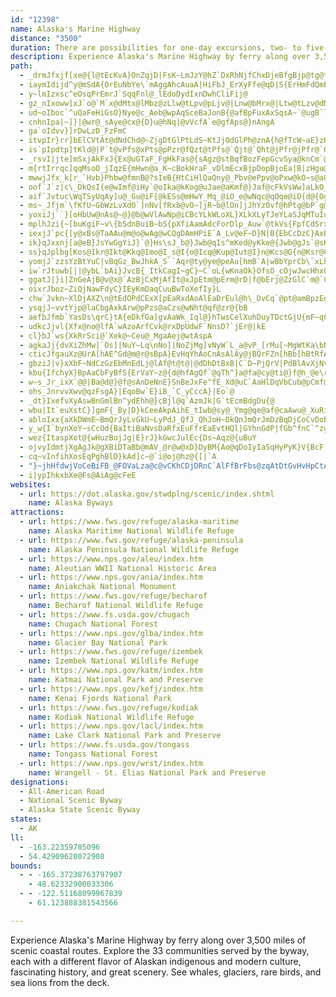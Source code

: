```yaml
---
id: "12398"
name: Alaska's Marine Highway
distance: "3500"
duration: There are possibilities for one-day excursions, two- to five-day itineraries, or see the entire byway over the course of several weeks.
description: Experience Alaska's Marine Highway by ferry along over 3,500 miles of scenic coastal routes. Explore the 33 communities served by the byway, each with a different flavor of Alaskan indigenous and modern culture, fascinating history, and great scenery. See whales, glaciers, rare birds, and sea lions from the deck.
path:
  - _drmJfxjf[xe@{l@tEcKvA}OnZqjD|FsK~LmJzY@hZ`DxRhNjfChxDjeBfgBjp@tg@tXt`@h_B~_DdwA`xBvmAllBxWzk@njAr{Cn{~@d|}Bzjv@ntfDdmWbajBv|ThrlCjpGnv}A|\lrg@er@jjc@{l@vvGqmBrsGwcC||Eq}Dt|EqcHrsGsgIvrF_eElqB}qDd_AtRjBlVbCdV~B|VbCrVdClXlCtYrCnXlCdYpCrXlCpXnCpXlCfYnCtYtC`YpCfWdCbXjCbXhCnXlChXnClXjC|WhC`YpCtYtCpYrCnXjCnXlCxYtCtXlCfXlCdYpChYpC|XnC|XpCzXnCdZtCdYpCdWdCdZvCnYrCjMlAp[`Dl\bDv\dDjYpC|ZzCrYpCh[~Cz[~Ch[|Cr\bDnZvCdZxCt[|Cz\dDl[`Dn\~Cp[`DpZvCx\dDx[`DjZvCjYrC|[~CbZvCf[zCtYrCjZxC`[xClZxC|ZzCzZxCd\bDzXlCvVdCvVbC~U|BzU`CnUzBxU~BdV~BtVdC|TvBdWfCtWfCxWhCvVbCtVdC|VbCfV`CzU|BdV`ChV`CvVbChWfCrVbCpV`CfVbClUxB|VdCnWfCbV~BjWhCrV`C`WfC~NvA`@@rXj@lK{@|Iq@bFuA~W{HbXoIvX{IdWcIpWiIxXyIlVyHfWeIlWgIhY_JjXqIfWeIxX{ItYeJhXsIxWkItXwIlYcJzYgJpXwIjY_JvV}HrV}HnXuIpXuI`XoIrXwIpYcJ~YiJbZkJzWmItZsJ`Y{I|WoIdY}IpXuIjYaJnZsJrXuIfXqIhYaJlYaJ`Y{IjZoJjZoJjZoJtXwIzX{ItXuI`Y}I~X}IfY_J~WmIdXqIzYgJ|X}IlYaJhXqIpYeJrXwIxXyIlXsIzXyIjXuIbZiJb[yJvYgJj\iKt\mKt\oKz[aKz\qKz\mKh\kKv[}Jz]}Kv\oKpZsJn\gKz\qKx[cKx\mKb\gKz\qK|\oKh\iKp\kKp[}Jt[_Kn[_Kr[_Kv\mK`]sKb]sKn[_KhVuHf\iKt[}Jl[_Kn[}JnY_K|Dw@zUoEtZsDdIg@t\wB`^_Cn\uBl\wBf\wBp\wBv\wB|[sBt\yBv\yBt\yBd]wBl]{Bj]yB|]}Bf^_Cv]{Bn\yBt]{Bd]yBp\yB`^}BzDDb_@^d_@^v]\v]Zt]Zh^^`^\v]Z|]Z~\^b]Zv^\j_@\pMLlMhCtKtGrKjN~GtNbUte@pTpd@xT~d@bUre@pStb@bUle@tTzd@dTzc@|The@~Spc@vTxd@nUff@jTdd@tUlf@hU|e@|The@`Tnc@hTdd@bTvc@nRha@dO|[hBfIvKrf@`FfWnKfj@dK~h@hKvi@bKzh@nJtf@|Jhh@bKzh@vJtg@rKpj@xJzg@|Itd@nKhj@jKti@jKvi@dKdi@pKlj@fKdi@|Jjh@bK~h@bK|h@dJle@hKpi@pKjj@vJxg@nKhj@jKri@zJ|g@lK`j@fKhi@|Jjh@pJxf@nKfj@lJrf@bK|h@vJlg@~Jnh@jK~i@~Jlh@|Jjh@xJ~c@~Ktg@|Kpg@fLrh@tLzi@|Kpg@~Kxg@rLvi@|Kng@dLhh@pKlf@xKfg@bL`h@fLnh@lLfi@`Lzg@xKfg@vK|f@lLbi@lLhi@pLfi@|Kvg@jLzh@dLph@zCxIzKf[xCbJjMn`@fNlb@nOle@rP`h@bPrf@zOlf@xO`f@xO~e@rOre@fPdg@fP`g@xO`f@~Opf@hPjg@xO~e@vPhh@vPdh@`Ptf@dP`g@rP~g@bPvf@rP|g@jPng@~Olf@xOff@~Ojf@fPdg@`Ppf@jFfPbpAhjPR|s@s^``DyGfX{Npl@cEnPiN|j@kPxp@mOdn@mFdTcLzo@_Ldo@qLlq@_Ljo@mLvp@o@vDqH|o@uH`q@}Hvq@sHnp@wH~p@]xCeBpSmFnn@oFbo@uFdp@oFdo@qFpo@aFdl@mFln@uFlp@{Fdq@{Frq@oFfo@{Ffq@mFrn@oF|n@oFho@{Fpq@{Fdq@qFvo@uFdp@{Frq@{Fnq@yF`q@}Ftq@{Fhq@sF|o@uFrp@sFro@wFrp@{Fjq@sF`p@oF|n@sFdp@kFtm@uFpp@wFvp@sFvo@uFbp@sF|o@qFlo@mFrn@kFnn@qFro@mFhn@mFrn@uFlp@gFfm@qFxo@{Ffq@yFdq@wFvp@sF~o@}Frq@}Epk@eAvp@gAvp@gAhq@cA`o@cAro@k@j^p@xn@v@vq@n@zl@x@xs@x@vs@t@br@r@~o@ZlWnDjo@lDjn@lDvn@lDpn@pDjo@nDdo@rD~o@rDhp@vDbq@rD~o@pDpo@nD|n@pDdp@rDzo@rD~o@vDhq@lDxn@rDto@nDho@pDxo@pDjo@xDxq@pDpo@lDxn@vD~p@nD~n@~Bbb@nFxc@vHxn@bIpp@bIvp@xHfo@|Hto@|Hzo@fIdq@fIfq@pH|m@tHrn@tHln@bI|p@`Ijp@hIpq@xHbo@|Hzo@fHdl@rHln@zHno@~Hbp@vHtn@bItp@|H|o@tHln@|Hvo@`Inp@xH~n@xHjo@jH~l@dIzp@zHjo@xHlo@zHpo@pHxm@dFbb@|Mbn@nNzo@fNdo@fM`l@vNpp@lNto@|Mdn@dN~n@pN~o@lNvo@vMpm@~Mhn@|Mbn@`Npn@|M`n@tMjm@nJdc@~Mln@vLjj@|Ldk@rM|l@zM`n@|Mbn@tLbj@pN`p@fN`o@dN`o@vMpm@lNvo@vMpm@jNho@hMhl@jNlo@jEbSrEvQnOjm@fOvl@tO~m@fOvl@xNlk@zNrk@pOvm@|Orn@vOdn@~Mdi@tO`n@rOtm@vOdn@pOtm@tO|m@dOnl@jNhj@hPxo@pPhp@vOdn@vObn@dPno@pPhp@lOhm@bOll@vOdn@jO`m@|Opn@tO~m@bPfo@lPdp@lOdm@xOhn@jPzo@hPxo@`Pbo@~Orn@dPlo@hNbj@xNjk@`Nli@xIl]~Q~d@zVvn@vRlf@hUrk@nS~g@~Pzb@|Sxh@`P`a@hUpk@dUlk@~V~n@nVzm@zSrh@hTti@vPjb@vUnl@rSfh@hSpg@fQlc@pP~a@dSjg@jSxg@lRve@nP~a@vQjd@~U~l@hRre@rQbd@|Rzf@dShg@xWpp@vUnl@bRbe@vVpn@`T`i@|Rxf@jQtc@zTtj@rPfb@bVdm@|Rzf@dPfa@pTdj@|Szh@fRje@|Txj@nR|e@pSbh@hQtc@xRlf@tTjj@dRhe@xRpf@~R`g@rRdf@tSjh@nQ|c@~Qzd@tUjl@lQzc@bR`e@xTrj@dQlc@~Qzd@hTri@rRbf@hRte@zRrf@tRhf@rPdb@pQdd@zQvd@tOj`@|Qzd@xQnd@vOl`@zRvf@hUnk@nU~k@|Svh@nR~e@~R|f@lT|i@`R|d@jQvc@rQdd@xRtf@dSfg@dQjc@`Rde@hRne@~Q~d@xQpd@`R`e@nQ|c@zTvj@dThi@tQfd@bUfk@zRvf@lSxg@vSlh@jSvg@lQxc@bWfo@jTvi@dUhk@vTlj@rTfj@tThj@bTdi@xTnj@zQvd@|Pxb@jRve@nS|g@~Tzj@jSvg@hTpi@lTzi@`U`k@rSfh@jSrg@rUfl@hUrk@jUrk@`Rde@nT~i@jUnk@lT|i@jQrc@lT|i@zRpf@bTji@~Tzj@hTpi@dRje@tQjd@|Sxh@fTni@vSlh@`W~n@pVbn@nV|m@xTpj@|Rzf@rUfl@pW|o@jWto@tVln@lTvi@`U`k@bVdm@rVfn@jUvk@fUlk@bVbm@fVnm@tUhl@fVnm@tTfj@vRpf@vUll@|Qxd@jUtk@vRlf@lTzi@zTtj@lUzk@bUdk@lTvi@`Vbm@fUlk@`U`k@rShh@dVhm@rS`h@zVvn@pT`j@jTvi@dTji@`U`k@jSvg@`T~h@rQdd@bRfe@nP`b@rK`XvOp`@`Sbg@dSdg@lS|g@bPda@pP`b@vNn^xQnd@lN|]xQld@lN`^xQnd@vNl^tMl\`P~`@fPla@bPfa@nR|e@vQld@nQ`d@hRne@lP|a@nO|_@rQbd@|U|l@nUxk@fVnm@nR|e@xJrVtPjb@hSpg@|Mx\rUfl@rWfp@fSjg@jTri@b\fy@tXhr@tYjt@bRfe@hPna@bQfc@lRze@rWfp@jWro@hVnm@rNh^pQ`d@jStg@tRjf@dVhm@zMv\jYvs@|Vvn@~U~l@pU`l@zUpl@tVln@nZzu@zQtd@rRhf@zXrr@~R|f@pV`n@|Y|t@|Vxn@zXtr@zSrh@hVtm@|Wvp@|Txj@lVxm@jTvi@tXhr@tThj@~S|h@lU|k@zQrd@|[zx@p[|w@~W~p@dUhk@zXxr@nT|i@~\zz@dRje@|Uvl@~V~n@dWho@xVrn@zUtl@tXfr@n]|{@pV`n@l[zw@bYfs@zXtr@bSbg@~W~p@nX~q@h[lw@pYbt@vXjr@tTjj@nV~m@jXtq@lZxu@fWlo@bTdi@b[fw@h[nw@lYxs@j[vw@b]b{@zXvr@lZvu@f]n{@t^f~@rWfp@|]x|@t`@fbAfWno@bZfu@x`@nbAf^j}@ra@hdAr\bz@r\bz@x]r|@jXvq@pc@`hA~_@|`Av[jx@he@pkAdYhs@|^x~@zb@rfAb[dw@db@jeAb^`}@l_@z_AdWho@dYjs@bZ`u@x^t~@j^r}@v[nx@fb@jeAfYns@|_@x`Azi@rtAh_@r_A|c@thA|^x~@pg@bpAni@zsA~q@zdBvr@hfBvj@lvAjc@vgAld@viAj^t}@r^b~@~T~j@zEtLrLfZfWno@zVtn@hVnm@jRve@zRxf@nTxi@jVvm@dUlk@bUbk@lS|g@tThj@rS`h@bShg@rMf\nSxg@hSrg@vQpd@xRnf@xQrd@hSpg@zTxj@dSfg@zRrf@nS|g@dLnYtQhd@lRve@vQld@dRje@vTlj@nU|k@vSnh@lQzc@|Rvf@xQtd@rOf`@rQbd@nR~e@rVfn@fTji@lPxa@|Qzd@zQrd@jRve@bRfe@rQdd@nRze@dRle@zQtd@~Rzf@`Rfe@tPhb@jSrg@hSrg@lQzc@`Rbe@`Q`c@dTfi@pTbj@rSdh@fSng@nQ|c@tPhb@lTzi@|JxV`}@~zBnI~SlPva@~Q~d@~S|h@jSxg@~Rzf@zQvd@~Qzd@pQdd@rQ`d@bRhe@jQtc@pQbd@|Ox`@~Qzd@dShg@fRpe@nR|e@pQ`d@`Rbe@rRdf@`Rbe@bPfa@nR|e@`R`e@hSrg@bRde@pRbf@fRje@nPbb@bQbc@~Q|d@xQpd@hSrg@rOd`@nQzc@dRhe@dQnc@nRze@nR~e@`P~`@tQhd@hRte@tRff@|Rzf@lSxg@bVfm@rRbf@dRje@`Rde@fRje@bRfe@`Ob_@|Qvd@bSfg@zSth@dThi@`T`i@rSfh@tSfh@tRlf@jSvg@|Ox`@pS~g@|Szh@jStg@pS`h@rPfb@xQrd@xPpb@xQrd@|Pxb@tPjb@vOn`@hPla@rOf`@lSzg@xPpb@tRhf@`Rbe@pPbb@xPnb@rPhb@vOl`@lPza@jRte@hQpc@`Qbc@jPra@`A`CtQld@pP`b@hPva@hQnc@xQpd@hQpc@vRnf@hQpc@jQtc@nO~_@|Rxf@fQnc@zPrb@`Qbc@jOv_@`Pba@lRve@pP`b@rQfd@jTvi@lTxi@vQld@pS~g@rShh@bSdg@vSnh@`R~d@jRxe@vRjf@zQxd@xSnh@pQbd@xRpf@|Svh@jRve@pR~e@fRpe@vQld@~R~f@fPja@bQhc@nQ|c@bRde@vRnf@|Qxd@rRff@jSvg@|Rvf@~R|f@|Sxh@zRtf@zSvh@jSvg@~Szh@nS`h@lSxg@~S|h@`Tbi@jTri@pS`h@lSzg@fTli@`T`i@nT~i@pSbh@tShh@jStg@rSfh@zSrh@jTxi@nSxg@tSlh@nTxi@bTfi@fTli@|S|h@tShh@fTli@bSdg@`Tdi@`T`i@xSnh@hStg@jTpi@pTdj@vSjh@hTti@rSbh@vUnl@vJjb@zDvPfPds@|O`r@rPdt@lPrs@vPrt@lPts@rPft@pP~s@bPtr@tPpt@bPrr@vPnt@zP`u@rPht@pP|s@lOnp@pPbt@dO|o@fJnf@bNjt@fN~t@bOrw@|Mzs@pNzu@hOlx@hOtx@~Npw@pOdy@bO~w@hOpx@xNvv@zMls@jNhu@dOzw@tNnv@fOhx@`Otw@xNxv@`Orw@lO|x@nOdy@~Npw@jOnx@|Nlw@tOzy@bOvw@hOtx@hOlx@`Oxw@`Opw@lO~x@~Nlw@|Ndw@bO|w@lOby@tNdv@jOtx@vNpv@fOfx@~Nrw@vNrv@nO`y@~Npw@|Ndw@xNzv@xNtv@nOdy@~Nnw@fOhx@nNnu@hOpx@bO`x@xNrv@hOrx@`Orw@|Ndw@zN~v@`Opw@~Npw@|Ndw@nOdy@nOfy@`Otw@bO~w@xNtv@~Njw@vNrv@|N`w@xNvv@`Oxw@dO~w@tNjv@bO|w@lOby@nOby@fOjx@bOzw@lO|x@bOxw@bO`x@`Onw@dObx@jOtx@zN`w@|Nfw@~Njw@fOlx@bOzw@bOzw@|Ndw@fOhx@~Nlw@~Njw@~Nnw@fOjx@nOby@lO|x@hOrx@tOvy@fOnx@jOrx@pOry@fOfx@nOdy@nOby@fOhx@jOzx@fOhx@|Nhw@jOpx@fOjx@nOhy@bOvw@lO|x@zOtz@hOpx@jOvx@fOlx@|Nbw@pOly@vNnv@lOzx@xNzv@fOjx@zNzv@dObx@bO|w@jOxx@fOlx@~Nbw@dObx@~Nrw@dKzi@~Jnb@vPjs@vPls@rP~r@bQpt@dQtt@|P|s@`Qlt@zPts@xPps@jPnr@bQht@`Qjt@|P~s@rP|r@jPnr@nPpr@|Pzs@zPzs@xPrs@~P`t@hQbu@pPxr@lD`OzNpz@nNzbApQflA`X~dCvM~aChHrgCDhaDiPnhD}\`oB}cB~qFdbC}qDbbBoZvaBre@pj@vl@`hAvvAbg@bhAvWxr@t[|~@BLpPzr@rPbs@pPrr@rP`s@pPzr@nPvr@dPvq@tPbs@zP|s@zPvs@~P`t@vOlp@pOxo@pObp@zOrp@rOhp@rO|o@nQvu@fQxt@|P|s@vPrs@jQ~t@fQ~t@dQvt@tQbv@xDbPtJna@|P|s@bPtq@bPjq@jPjr@pPxr@bE`QrC`RbKdp@bKjp@bKlp@`K`p@hKdq@lKpq@lKtq@fL|t@dLvt@hL~t@zKps@tLvv@nL~u@jLhu@jLlu@lLxu@rLrv@nLtu@dLxt@dLnt@dKpp@|Kvs@jLlu@bLpt@bLft@fL`u@zKls@lLru@hLfu@~K`t@dLpt@`L`t@fL~t@bKhp@pKjr@jLfu@|Kts@~K~s@tLtv@tLxv@jLfu@~K|s@~K~s@bLjt@zKls@~K~s@hLhu@jLhu@zKps@hL~t@jLpu@`Lbt@tLxv@|Kts@bLlt@~Kxs@dLpt@|Kvs@`Lbt@nL~u@xKhs@lKnq@bLrt@|Krs@~Kts@vK~r@|Jno@fLbu@~L~w@`Mbx@~L`x@|Ltw@hMjy@hLbu@vL~v@|Ltw@rLrv@`Mdx@fAdHdyAz{Rfa@ngQeWlzHw~Af`R_zJhekAklEpcY{}A|sKgSfaAiR|`@gXnVaoGrnCpo@eO|k@iBxg@hAd`@fZ|a@bh@je@d|@xZvx@tUtcAzIf~@lm@|oFlc@jvCv_@~fBj^t_A`y@jbBrlAz~AhbA|fAprAhyAv}@v{Ajh@xvAfb@`hB`~Fxre@rfFb~a@~V`fAt^haAde@zw@vk@zd@n`A~OpmAlHpi@rDdsIrd@feFlWttHxTfpIteBdxIdqFriE|uFd`Ft|JrzExuMNdAdJnl@|Ink@dJjl@~I~k@`Jdl@jJdm@xMf{@pMjz@|Mr{@|Mx{@zMx{@~Mz{@hNh}@`Np|@zMn{@bNl|@`Mhx@pLhv@tLpv@zLpw@rLfv@xLhw@fL~t@rLlv@pLbv@`Mpx@tLrv@tLtv@nL`v@tLtv@vLzv@lLzu@pL|u@xLhw@hLfu@~L~w@pLfv@dMrx@lLtu@`Mhx@rLnv@tLvv@vL~v@tLxv@tLnv@xLhw@pLdv@xLbw@rLtv@~Lzw@bLlt@pLdv@nL~u@vL`w@vLzv@pLdv@pLdv@`Mdx@xLdw@vLbw@lLzu@zLhw@tLrv@|L|w@rLpv@nLvu@|Lzw@rLnv@`Mbx@jLpu@bLjt@lLpu@pLlv@|Lpw@jLlu@zLtw@lLnu@~K|s@vL~v@|Lvw@tLzv@nLvu@~Lbx@xLdw@jLju@lLtu@zLnw@dLzt@hLbu@tLrv@vL|v@pLhv@|Lrw@vLbw@tLtv@vLzv@|L|w@|Lrw@xLjw@fMxx@vLzv@vLbw@~L`x@xLfw@dMxx@bMjx@~L~w@lLru@tLvv@bMlx@nM`z@jMry@`Mdx@|Ltw@vLdw@hLbu@xK`s@|Kts@pKdr@~K|s@tKrr@zKns@hLfu@|Kps@dLvt@dLtt@bLbt@zKvs@dLtt@fLxt@xKbs@zKps@|Kls@tKxr@bLht@bLnt@dLrt@vK~r@`L`t@bLpt@`Lht@fLvt@`Lht@fLzt@lLru@xKbs@tKzr@tKpr@nKzq@~K|s@|Kns@|K|s@~Krs@~Kdt@lLnu@dKfu@pKrw@fKjv@jKrv@nKjw@~J`u@hKnv@zJrt@tJzs@lK~v@|Jtt@bKxu@bKtu@`Kfu@lK`w@fKdv@jKzv@zK`y@fKbv@nKpw@tKdx@dKzu@nKfw@hKpv@rKxw@fKhv@bKpu@nKhw@lKfw@hKjv@nKhw@hKtv@lK`w@fKfv@pKlw@hKpv@lKfw@tKdx@jKxv@nKhw@nKhw@bKru@dKzu@jK|v@jKvv@bKru@fKfv@lKdw@jKvv@jKvv@vKlx@lKdw@rKtw@jK~v@jKzv@hKfv@nKhw@lCbSrBtg@hCzo@nCvq@jCjp@nC|q@fC|n@hCpo@dCvm@fCfo@hCho@zChv@zCvu@vCzt@~C~v@`B~a@vCft@|C|v@zCbv@|Crv@`Dvw@|Cvv@xC`v@|Cjv@vCrt@vClt@|Crv@pChr@~Ctw@zCxu@zC|u@v@`SZzd@f@vx@Vt^
  - iaymIdijd^y@mSdA{OrEuNbYe\`mAggAhcAuaA|HiFbJ_ErXyFfe@qD|S{ErHmFdQmPhPu`@h[umBzQo{BxG{jDmaAeqSyyDqso@
  - y~lmIzxsc^eOsqPrEmrJ`SqqFnl@_lEdoDydIxnDwhCliFij@
  - gz_nIxoww]xJ`o@`M`x@dMtx@lMbz@zLlw@tLpv@pLjv@|Lnw@bMrx@|Ltw@tLzv@dMpx@zLnw@|Lvw@hKhq@~L~w@zLjw@xKjs@~Lzw@xLbw@|Lxw@dLrt@vL`w@zLhw@lLxu@lLru@pLjv@~Lxw@xLhw@xLlw@tLnv@zLpw@tLvv@tLtv@|Lvw@nL~u@tLvv@zLlw@tLvv@|Lrw@`Mdx@rLpv@nLzu@nL`v@`M`x@`Mpx@zLlw@`M`x@`Ol`A~L`x@fLzt@tOzbA|Mx{@dNx|@pMlz@jMpy@xM`{@pMhz@~Mj|@pM|y@hNn}@lMxy@zMt{@jMly@~Mz{@vM`{@~Lfx@pMbz@|Mv{@~Mf|@tMtz@|M|{@tMtz@lMvy@tM|z@~Mx{@nNb~@nMfz@xM~z@xMn{@pMfz@zMn{@hMny@lMry@pMhz@tMxz@jMry@vM~z@tNx~@tJrn@tJrn@pJzm@nJ|m@lLvu@dKpp@jJlm@lJlm@jJfm@dJpl@jIhi@tJpn@bKfp@zKjs@jMry@jMny@vM~z@dMzx@jMjy@nM`z@pLhv@dLvt@hMhy@bMjx@xNf_AjLru@vJpn@~Jbp@xIbk@fKrp@lKtq@dKzp@|Jho@dLtt@dKrp@lKrq@rKlr@xK`s@hLju@dKpp@bLjt@nK|q@pK~q@~K~s@tKxr@pKdr@tKlr@hK`q@vK|r@`Kfp@nM`z@bNl|@fKxp@hJdm@~K~s@tKpr@xKbs@pKbr@zKps@pMbz@~K|s@jKnq@dKtp@hK`q@|Krs@pKdr@zJho@vK~r@bLjt@jKdq@tKzr@lKrq@xK`s@dKnp@bLtt@dKlp@rKpr@tKpr@~Kzs@dKpp@zKjs@vK|r@~Kzs@`Khp@pK|q@vK|r@|Kvs@hKfq@dLpt@|Kvs@xJ|n@|Kvs@dLvt@|Kns@zJpo@zKjs@`Kbp@zKhs@dLvt@zKfs@rKrr@tLtv@zKhs@dLpt@jKlq@tKxr@|Kps@xKbs@pLhv@bLlt@~K|s@~K|s@tKpr@hKbq@|Jlo@jKpq@pKdr@bKfp@fKxp@fErX`J|k@fJvl@lJpm@bJfl@nK`r@~Irk@~Izk@dJxl@vIlj@
  - ud~oIboc`^uQaFeHiGsO}Nye@c_Aeb@wpAqSceBaJonB{@afBpFuxAxSqsA~`@ugB`l@}wAvt@y}@nh@wZnj@kHvlCoRfzSyJbd@iClc@uO|fEylCl[e]`Y{k@xRwt@zE}mA|QodEdMqoJ_EmyFe@c|@o@kbAAcnBrE_qBhIm{AnSizB
  - cnhnIpa|~]}|@wr@_sAye@cx@{D}u@hNq|@vVcfA`e@gfAps@}nAngA
  - ga`oIdvv}]rDwLzD_FzFmC
  - itvpIr}rr]bElCVtAt@dNdChd@~ZjgDtGlPtLdS~KtJjOdGlPh@znA{h@fTcW~aE}zK~xFwkO
  - is`pIpdtp]tKld@|P`t@vPfs@xPts@pPzr@fQzt@tPfs@`Qjt@`Qht@jPfr@jPfr@`Qlt@jPfr@`Plq@rPbs@xPls@~Pft@dQtt@bQjt@nPzr@tPbs@vPls@pPzr@jPhr@vPhs@nPxr@bPnq@fPzq@
  - _rsvI|jte]mSxjAkFxJ{Ex@uGTaF_FgHkFas@{sAgz@stBqfBozFepGcvSya@knCm`@smFmfI}roEi@_MmBsToCgV_DwQcEkPyEaQ
  - m{rtIrrqc]qqMsoO_jIqzE{mHwn@a_K~cBokHraF_vDlmEcxBjpDopBjoEa|B|zHgu@`xEem@z}EmOhiGt\r_IvdAjbH
  - mwwjJfx_k[r_`Hvb}Phbw@fmnB@?sIeB{HtCiHlQaQny@_Pbv@ePpv@oPxw@kO~s@aQly@kPjw@eQ|y@gOrs@_Qjy@mPjw@iQlz@qIda@wClNsGtYuHb]uGbUiVbo@yVfp@uVxo@kWjq@qIvTyB|F}GrSuNjz@mMtu@_Nvw@iKjm@{CzWYzOc@r_@SnOiBzO{DrZsA`KmH|h@yK|w@wJds@yKrw@gCzQoD~QuVdt@mVls@qW`v@oJvXqJrToBrEiDfa@b@fr@^rj@~Bbo@h@bOnElg@lKtj@`Jxe@zMdi@hNbj@jNpj@|Mhi@|Mfi@vMph@jNnj@pLle@bNti@zMfi@`Nni@fNbj@jLzd@bNti@vMrh@|Mhi@nNxj@bNxi@pMbh@fN`j@lNrj@dN`j@pLle@`Hzh@rBpVT~VUfZObVIrMc@|c@m@fo@m@pp@o@tn@WfYEhZTlLh@pDf@hCl@tC|@jDvA|CfClD^~BTbDC`Ea@nEq@vD{A~EaBdD
  - oof`J`z|c\_DkQsI{e@wImf@iHy`@oIka@kKog@uJae@aKmf@}Jaf@cFkVsWw]aLkO_XeIyC_AkUzCk[fM}T`\qP`h@wC`JsBhI
  - aif`Jvtuc\WqTSyUqAy]u@_Gu@iF{@kESs@mHwY_Mq_@iO_e@wNqc@qOqe@iO{d@{Ogf@kPkg@qOme@{Oif@eOud@uLy^{Oef@yOcf@mOee@{Okf@oPsg@cPwf@yOcf@{H}Ua{@izK
  - ms~_Jfjm`\fKfU~GbWzLvXdO`]nNv[fRxb@vO~]jR~b@lOn]jJhYzOvf@hPtg@bP`g@nPdh@`D~OtHjk@bF~_@nGxe@rHbk@bHri@xA~KxBbMzLpn@t@xDz@jD
  - yoxiJj``}[oHbUw@nAs@~@}@b@wVlAwNp@iCBcYLkWLoXL}XLkXLyTJeYLaSJqMTuIu@cIgDeHiHkHaMtWj_AblAluE`QvaA|aAdlHfqB|eSlNrZ~KdRhHvLhG|HfHdJtE`G`@d@rLrM~SxUdTxUfW`Y`W~XfZh\`Yb[dW`Y|~@|cA|xA|_BhZj\bUzVdV`XhT~U~VxX~W~YlWhYdW`Y|FpGlOdMxJ`IdNvI~RtGpZxCtdDz[puDv^
  - mplhJzi{~[buKgiF~v\{bSdnBuiB~bS{pXfiAamAdcForDlp_Auw`@tkVs{FpfCdSrxNraGp~B`kB~iYxo_@
  - iexjJ`pc{[y@xBs@TaAAu@m@o@wAg@wCQgDAmHPiE`A_Lv@eF~D}N|B{EbCcDzC}AxBUxBh@|DjDdDrGxFdQxLpe@rL`e@~Ldf@tLfe@xLpe@zHxZbMhf@bMpf@~Ldf@xLre@xLte@nJd_@xKzf@lKve@xKzf@zKbg@vKtf@nK~e@lKte@tKtf@`Lpg@zFpWjDhO~Jnc@zK`f@bK~c@|Kdf@vKxe@rKhe@vKve@pJdb@dKbd@dK|c@~AdHb@nBx@fDfL~e@~Kde@fK|b@tKhd@lLjf@fL~e@bKtb@vKve@|Knf@bLzf@dLfg@jKrd@lKzd@rKre@~Jnc@fKfd@tKte@~Krf@dL|f@|DvO
  - ik}qJxxnj[a@eB}JsYwGgYiJ}`@}Hs\sJ_b@}Jwb@qIs^mKed@yKke@{Jwb@gJs`@sK{d@{Kqe@mLeg@}Lwh@}L}h@cLef@qM}j@_EcQuFia@eA{i@Fkg@J_l@Hek@Han@Jim@Hsj@J}p@Hgp@Jeo@J_n@Hui@Jsq@Jkp@Hql@xA_j@rDmg@pKes@hKir@pGqb@`Lou@fK_r@zKot@pJko@vKgt@hMoz@~Ley@jFw]zAyp@`Bgt@zAcq@`Bws@zAyq@fB{v@`B{t@dBqv@`Bct@|A_r@`Bst@rAgm@xAap@vAoo@bBst@|Awq@nAqk@~Awr@bBmu@bBou@dBkv@`Bmt@|Akr@vAwn@zAwq@|A_r@xAqp@zAip@vQ}zBnR{q@jgA}|Bre@ah@`_@oYj|F{zB`wIeaBp~@os@|l@ov@`cIiiRfn@kq@|sGasDrkF}~Az`@eH~l@z@jdFh`B`fI~{E~yJrdGlkI|oEfl@zFflGuVxW_LnpD{vC|{HqfN~\qb@~}DcxC|PeK`PjIzrBtkDpbBlhEnoAndHtCfd@RbwD
  - ss}qJplbg[Kos@Ikr@Ikt@Kkq@Imo@I_s@I{o@Icq@Kup@Iut@I}n@Kcs@G{n@Ksr@CsMc@a^u@em@w@mo@OkMgAeb@mA{e@yAik@kAgd@}Aam@MqEc@c]s@qj@s@_k@w@om@y@io@}@qr@{@_q@{@cp@u@im@SyN~Aqo@jBiu@bBer@hBct@lBuq@|@g[H}XDaMDaUHcf@Fuf@@wCqB_g@wB_j@gBmd@[mg@Yif@Y}f@CuE~@gm@bAwo@XuP^y[l@uf@LoLd@kp@`@qn@Z_f@`@ek@\gj@F{IIog@Mep@Icm@Gu_@wAyn@{@}_@wCkl@sCqk@qCik@mCsi@}B_f@iCqh@kC_i@gA}TYwE_BgYoBa]cCgc@yBs`@uBg_@aB_ZyAqWqA{T}Cej@iCie@cDok@yCci@iDgm@cDok@yCqi@wCih@uBa_@{Fc[qIed@oIgd@gJ{f@iJ_g@_Iqb@iJ_g@yHwa@oHw`@uFua@{Gmg@eHkh@aH}g@gHei@}Gmg@yHmk@gH{h@iI{m@_Hug@wB}OaDgu@iCim@oCuo@yCqq@{Bsh@o@aOQ_e@Uck@Syl@Om_@Qga@U{n@Wco@Wgr@Uao@Ow]?uj@?iv@?cq@?gn@?en@?wg@?ek@@qj@Ain@?qDcBsd@eCyp@eC}q@gCcr@_@oJoDyp@aDsl@sDcr@qDqq@kD_o@kCuf@aC}c@mHgd@gIig@cJwj@yIoi@yIqi@_Ken@qHod@cJsj@iFw[sNaj@qKsa@qGqViMe]cO}`@gPec@{Mm^}Ns`@kQse@yNg`@eOca@eAuCoK}c@_HyYwCmi@mD{o@oDyo@kDko@qD_q@uDoq@OgCIo@I_@s@}BwI{UiB{EsL}VcCgFsEgGcEyF`KM`YgCfiCyk@xvHmlCjzJi}FjcLeePbuHcwUbQg_AbUioAdfCohX~bAg}TlcB{`YlJyeAzAqjAkEanUse@ynUg^qh\aB{pEkCqf@e_@}gDuFwTmkAgmD_YymAg@kUnA{QhZwqAte@g}A`h@itArIiMzHZprAh{@hEjLj\nxBrVvn@hjA~pAbOwArIcKt]mk@
  - yomjJ`zzsYzBtYuC|vBqGz_BwJhkA_S``Aqr@ty@ye@peAu[hmB`A|wBbYprCb\`xLhCzrN_jBv_aCcn@zxJauVv{sBiaYp`mCya@bnFsoKh{`CcEjzOfxCz}}AryFftgBji@rmIlfMj~iAbfJdzi@hR`{CmF`aDcqDlp[a|m@x{xFixOf_sA{aIfqf@_nGvuLi`EzpHk{GxnDasFtqAopGddAgqOzDowIubC_~LsgE}xFg_AmuFvAy{Fp\qtCbs@asB|oAu|Jlby@qqBl~QajAbpVaw@xqTRbrMrhAv{a@
  - iw`rJtuwb[||@ybL`bAi}JvcB{_ItkCagI~gC}~C`oL{wKnaOk}OfsO_cOjwJwcHhxQoyH
  - ggatJ|}i|ZnGeAjB@v@x@`AzBjCxMjAfIt@xJpEtm@pErm@rD|f@bErj@ZzGlC`m@`Czi@lCjm@dC|j@`Cvi@`Cbi@vAl[dC`k@jCrl@bChj@lChm@lCnm@zCvq@xCzq@xC~p@nCdn@|Cdr@jCnm@hBna@dCbk@`Bp^tCvo@hCbl@fCtk@nCdn@lCrm@hCvk@fCnk@pAjYfCzk@j@jCdJrd@|ExLjNv]vNn[dMtXbTje@bU~f@bQ|_@pSbd@xTnf@pPz^pGrKxTd_@~Vhc@bUr`@xWtd@zUva@bSn]hQvZ|JpTrRhb@pO~\xR|b@hS~c@rRtb@xRbc@lPx^bQz_@`Ubg@bUfg@tSvd@jVli@pU`h@bSrc@nQr`@bStc@~Rjc@lQp`@tTnf@|Tzf@zS~d@lQn`@`MpXlTbf@`Slc@bSrc@jMbYbClIfLl`@dItXvLxa@rKx^fJj[fHfV~Llb@dMvb@jMjc@tK`_@hEhIrSx`@pBpClYra@|OpOjIbIjDzCfQtOtItHzNxH~F~CtGfEfPnK~QxLlPrK}Pcg@{Qkm@_O}k@}Oyw@kPcgBgK_pBwLgrCgGejC{BakCnCujBfFcpAhGsf@pJ{]nsAqpCnHiWhl@{bEr@cQ_BsrB
  - oixrJboz~ZiQjNawFdyC}IEyKmDaqCuuBwToXefIy}L
  - chw`Jvkn~XlDjAXZ\n@tEdOPdCExX[pEaRxdAoAlEaDrEul@h\_DvCq`@pt@amBpzEgItMedBliBcItJyj@pgAk}AxpBaHzLarBv_GaXhu@gYbn@{mB|vCsHxJwWfY_|A`eAqJvKm}BlbEwHxGu|Ip~@oyB}LvsDhdDziCdcN|s@ndO}iAr{XqxNlbw@ayRj`u@{xPtwl@ssQdrh@qkLnrY{fLzbSipPbxLsbHxlCyqHpzCmqGlbIgyDjdJ_wGzn[}zHfee@ebDthQeaElaKq`OlfW}pJdtYmzG`{a@uhF|yYkuh@ludBke@h{Csm@`fFeqCfkk@y_B|`c@seCpy_A
  - ysqjJ~vvtYjp@laCbgAxkArw@pPzs@aCzs@wNht@qf@zr@{bB
  - aefbJfmb`YasDs\qrC}tA{eDkfGa]gvAaWk_Iql@}hTwsCelXuhDuyTDctGjU{mF~qCyl`@rrD{xX`mHc}_@noGujh@`fDkrWbgAwbNP_mAnQew@tj@_oBl~Dq~Il{EglI`hC{|D^OjZkMnZiMl\kN|\uNf[wM~\uNj^kOn[}MbAc@hBo@|UiIx[yKtY{Jh]oL`ZaK`^yLdAUx_@qI~Z}Gn[eHp[eHtDk@r[}E|VyDjZsErO_CdS{ChS_CjUkCl\sDpTcC`PmAn^kCbWiBp\gCnVeBl[aCpZwBnf@oD`[_CfZyBlWkBzVkBhDWba@wCh^kCpc@cD|b@_Dt[_Ch]eCfa@yCz^oCh`@sC|`@wCz`@wCrd@eDl]gCtj@eEvT}AjViBp\cC~Z}BlYsB~]iCb^iC`\cCfZyB~VkBv[aC`\_C`XoB`ZwBrZ}Bd]cCd_@qCh^kCb^gC|]iCjXqBtXsBb\aCdWkBlWoBlg@qDdZyB`UcBjVeBrXqBlXsBrWkBvTcBpXqB|NgA`[yBdUcBnKwApXqDvkIk|A|Gk@lhGuxDrqEuaFp`ImiN`FcJdC}KhDsY|@_Rh@w\`@w^p@ci@b@q]h@yb@l@kh@t@yl@\{WYmN_AqLyAkJgBeFqEgEqEkAuETkFlAaEtBsErEsEdKcDlKsDhP
  - udkcJjvl{Xfx@no@lfA`wAzoArfCvk@rxDpUdwF`NnsD?`jEr@|kE
  - cl}bJ`ws{XkRrSci@`Xek@~Ceu@_MgaAej@wtAspA
  - agkaJj{dvXiZhMw]`Os]|NuY~Lq\nNo]|NoZjMg]vNyW`L_a@vP_[rMu[~MgWtKa\bNqWzKwW~KkR`IiWvKcZdMoWvK}ZtMa\dNy^pOs\nNmVfKea@|Pk\hN{]bOy[bNuZlM{\pNe_@|O_X~KqXjLqY|LqVhKa[tMo\jNy]bOea@zP_]vNm[xMs\lNiUtJe\fN{W`LgFfByK~AsYlCsq@rGu[xCgXfCeZpCo\`Dc[vCu_@nDke@lEge@pEic@`E_c@bEka@xDgYjCu\`Dw]fDgTpB}V`C{TrB}ShAmT|@utAbk@i~Bh_B_bKjtGqfAnc@unG|cBoyFff@qnNob@usD|IsiDv^u_Dfq@egGziCgYlUmTbQsRrOqUdRsObMmQpNkWvScZ|UmWvSkWtSkShPuSnPeWlSqSpPeT|PqB~A_K`HsN|JwSvNkTdOeRnMeMzIuM~Iea@lRwQnIqFjB_PxFsKtDa\bEyEj@s[lAa]nA_YdAq[jA}[nAk^pA}XbA_\pAa_@tAc]pAy]nA_\nAc\nAq[hAk[lAw^tAg[hAoZhAe^rA}\pAa\jAqPn@iY?oE?aUpCuGx@w[tIiZpLkPlGka@|Om]~Ma]xMs[`Ma_@xNw^pN_a@tOsWdKa\jMy]bN{YdLc\hMg^lN}[fMm^lNe\hMk]|Mk`@lO}ZpIgJhCcRpHoIjDyOlL{EpDgPbLuSvNcShNsUbPi[nTe[lTy\tUgc@lZk_@rWcY|Ry]lVoVvPwTnOqStNi]`Vw[vTg`@fXk]bVi\fUkY~Rca@|XaYzRuf@`]eTbO{VdQ}R`NeVvPcSlNeIzFuOzLsMfKeVrUsLfMmI|JsXh\{RxU}JtLaOnQ}PpSeUjX}]pb@o]|a@q]`b@e\p`@i^xb@_]la@iZj^aZb^sV~YoLlNwCnDaDdEgCvEcA`D{@rEUxCGrAJ`VRhi@Xpk@DfJNvGTfE`@tD|AnK?AeBaFa@iC_@}DYuEO}GOsZQqa@S_a@KqWKuWSef@MmZJ{E\yE~@wGPyA`DkXvAqL^gCNwBL_FBcNJqb@FoWKcEg@sMa@kFq@_FmAgIq@}DcAqEqAcEyDeIuBqDyAcBKO_BkA_EiC|pA|M|pAeW`vBg~@`aEizB
  - cticJfgauXz@UrA[hAE^Gd@m@r@sBpA}EvHqYhAoCnAsAlAy@jBQrFZn[hBb[hBtRfAnY`BzUvAhWzAhVrAnHtDrDpCzC|CzBjDfI`PdGrLtKbTnJ`R`KbSbJlQfJtQdMrVpAzBpJrP|HpOpDfM~Jp]bB`JzA`MNxA|@fL^jOL`NGhLk@hKsBzLsClKm@rBqBbHkIlYsQjn@gPzj@cNpe@cKz]sJp\uMld@{Pjl@mPlk@eNte@qNnf@oMvc@cOdh@kL`a@kKn^_Mpb@aKt]mLda@{ItZcAzDcFdRoI|UgGrNcDfGgH`Iy[nYuUtSoXjVgVhTyZlX_XzUeTlR_X~UqXhVcRpP}OnNuMjLqJ`HkCzBsNxM{ElIyF`M_FrOwC~RaAzUNnf@Pvg@Nde@Nff@Pjd@JvYVzS~@rXhBjPlBzHpDjFxFzBf@Lv[tIz\`Jd\xIr\|InYzHzOfE|UnGdMfDjO`EhRdFzOfEzMnDhIzBnI|BpE|@~HdBdMv@bNlAbWkAzDA|BBhUl@bXr@jXr@|Wt@|Xr@bXr@vYv@hZv@lZv@xYv@zXt@bZv@nYv@rYt@xYv@hXr@tYv@|Xr@tXt@fXr@pXt@dYt@xRl@n[fAl[dArY`Av[dAlY`AtY`AhX|@pZdApX|@fY~@xY`AnYbAdZbApX|@dWx@dGTjMhCvHtDlTfMrVtN~TrMrObJnSrLlSpLjThM|QpKrTlMvPxJbUvMtKjQ`Ep[rCl`@rBbYfBll@bBbl@fBvl@hBtn@jB~m@hBxn@jBjn@jBvn@fBjm@pBbq@tBhs@nBtp@hBjn@fBpl@fBvm@hB`n@fB|l@~A~h@nBzp@lBxo@hBpm@hAb`@rA~d@jBdn@`Bfj@dBll@EbRg@|_@sB|p@qCdn@uCdn@qCdm@wCdo@sClm@mCfl@qCfm@uChn@uCxm@{Cxp@yCzo@wCxn@sC|m@wC`o@sCdm@sCnn@uCzm@yCto@U`FA`V^xTvCxTjFfYzGlW|Ozm@zNtj@hNfi@tObm@rO~l@`Onk@lOnl@bOhk@jFlS`C~GpBlD~ApAlCHzMK~POfPKnPQtOMlSQh@]f@u@pB}GbFyPv@gDPuBJ}CO}Dm@}FcFq_@kBqNcEiQ
  - gbziJ|v}xXbF~NdCzGzEbMnEdLj@lAf@t@t@|@dDhDtBxB|C`D~PjQrV|PdBlAvXjNvAt@nSxGnYnGzStEbPnDzRhEjOdD`XbGb\dHv\nHb]tHx]xHv[dHb[~Gh]rHlBb@dRlDjG`BhYvDvTtCjQ~BzNnBhYtDf[dEl[dEzZbEx[fEj[bE`Z~Dd[bEfZxD|ZdE~Z`EtZ`Ev]tEv\nEz\nEfEv@
  - kbu{IfchyX}BpAaCbFyBfS{ErVaY~z@{d@hfAgQf`@qTh^}a@fa@cy@ti@}f@h_@e\rb@mRnY{T`g@cMp\{Rxc@kNjYkQnP}HbOqKjUyVd_@qTh]_Wd_@o_@lu@oMz_@qEbSsP`VaS|W_RdWgTtViN~OeLpT_GbNu@jN`Bla@fF|UnF|Zt@xKeBxVkE`T_IfI{\lTob@vRwSlFuSbO_Q~OkYbYyKtNmXvYeV~V_LhPk`@j^uQb_@mUzVqVhPwa@hQ}WjI_JpE_M~M{Nr\}Xtw@{Dl^iJbb@iQpb@oTnPcWjLwUnYcGzNqRr~@_P`jAob@xkAmm@`s@ui@xp@g\zKq^oNgd@ok@qXqi@yZqk@iG{UaEwh@g@sw@cIi~@{Kcs@mN}j@aL_NsSW_NvJiWjL{Zf@aTcTqQkk@uIu~@gMqj@yVyx@wa@e|@ya@ev@qh@ep@mg@qNie@_E{OcHwLyU_Jwc@_@ai@uB_cAqI{k@{EmQiL}CoOT_`@|Qqu@~Lgp@]}u@fYacAr`@e`@xb@gYvVgh@nJyc@eKyVmPws@et@_|@s}@shAgoAqt@eaAup@ewAmc@ctBsNixB_CmzBh@qpDbIa`Ct`@_eDjy@ydE`v@icCpk@_|A~|@mxBvv@ufAllAi{ApoA{}Dlq@miGvq@qcCrhAmrBpdAso@`c@s`@lf@geArn@yzEhn@uwG~LgpEmf@wqF}LehBkTa{E{X_`Fmd@eeZb`F_pAlhGa~@zaLic@fxBqIhxKlbAtpDrKrsZ{gC|aBqTpwCou@|~Bk|@ndBclAheBgoChfAg}D|u@wrGlCaeMws@szNqjEkfS}c@w}Aa|@}mBq_Wy}d@pgAviA`a@h[xh@fQzjAhW|eArLroAnBltAcGzu@eQnu@{_@hr@az@z|@}mBf`AcfCvt@_iCpp@efCt_@m~ApdA{tDz`@mxAhZgtAjOofApFod@t@mSHsLiBcH??AE@D|IjHpMbb@~@|wCyW~nF{gApqIsaAleKa[f_OpO``NnzArcOlwAluM
  - w~s_Jr_ixX`@@|Ba@d@}@f@sAnDeNnE}SnBeJxFe^fE_Xd@uC`AaHlDqVbCub@pCmf@fBmZ|@iW`B{d@~Aud@jBmi@rBgl@T_H?kl@@il@Hym@Jcm@Hmm@J}m@Hwk@Hqd@Xwi@Xah@Zqn@Zam@cCqm@aC{k@eC}l@gCan@gCqn@gCon@kCgo@gCqn@iCwo@gCsn@cCgm@iCko@cCwm@s@yPJuk@Jan@Jgl@Jgn@Jio@Hmf@pGye@zHal@`Iql@rImo@jBiN~Xw_@`[eb@hHwJr[sNjZ{Mz\gOj]oO|]yOf]oOr]sO~]yOb]mOh^_Pv]uOb^}Oz]yOl^aPzRyIf]eZf^a[f^}Zf^_[~]yZ|]wZf^a[zEeEd]sQb]qQn\cQx]_R|[yP~]cRz]_Rd^eRb^eRd^gR|\kQpTiLj`J_t@`pEwi@juGuwAbHgBy`@yoW
  - ohs_JnrvvXwv@qzFsgA}|EqoBw`E}iB_`C_yCccA}|Eo`@
  - _dt}IxefvXyAswBnGmlBn^ydEhh@}cBjl@q`AzmJk|G`tEcmBdgDu{@
  - wbu|It`euXstC}]gmF{_By|D}kCeeAkpAihE_tIwb@sy@_Ymg@qe@af@caAwu@_XuRiUyR
  - abloIxx{aXkDWmE~BmQrJyLvGkU~LyPdJ_QfJ_QhJoH~DkQnJmQrJmDzBqDjCoCvDoBtEw@~AeKpTiOx[qTde@kN`ZcNzYiTpd@{Tve@eSrb@wSvc@iIhLaDxCgDrBkEf@yNLeY^yWXmY\aY\{TTsW\mTT_UZyPRaRPgPRuQTmRTsUVkPP_SVuPPcQTeSTeOR{RRwNPkED}LPyHFkPRcPRcRReKL{EDuE[{C_AiBq@{CsBwMiJgIyFiIyFyPoLuIaG}EoCmFuB}FkA_Fw@aIUoBf@wLzCoJbCiOxDeCl@eFxAkBrA}A`Bu@|AiCdFaG`LqPp[qNhXkPh[eNvWwFtKoLzTcInOcFrJuHrN_HtM}C~FgCxD{I|MiJpNwUz]_OdTqHxKyRfYgTf[eD|FeR|[cOnWwN|VkLdSoAhAoA`@w@H_AIo@_@_BwAi@JEDBrBbAvCLtAGnCMzAa@bCyHtScL`TsNbX_KdRwKfS_M`U{OxY_MdUqMdV}IhPcNzVmH|MkNlWcWhe@}Ujc@mT|`@gT~`@{R|P_QfPaYjXoUzTqU|T_SjRoVzUm@j@oRtTiCxCiNt`@gMb_@oNbb@}Kd\eM|^mKd[yMd`@gNna@_Mp^gOtc@gMh_@yMj`@wK~[uNnb@iHna@qH~b@iHtb@cHxa@yGp`@_Gr]qFx[oHhc@}G~`@kHtb@yGx`@yGp`@uFh\oGt_@oGf_@iHnb@qGp_@aHva@gHhb@gHjb@wGh`@yGr`@_EbVoCbK{FfT}FpTyJ~^cKt_@oLzc@}Jh_@aG~TaLjb@sJn^uKja@_Lhb@eLzb@wKja@sJr^yKta@uJt^yK|a@iL`c@qJl^uKja@yJ~^kKr`@cLrb@eLtb@{Kza@wLjd@Sx@iOla@mLl[kLd[qBpFiH|NeSja@sRn`@gTdc@iSpa@iThc@oRd`@oS~a@_Txb@aS`a@kSva@iR|_@}Pn]wTf\uKzOqW|SkT`QwVdSqV`SsV`SiTbQqRpOaVrRsQxNwStP{UjR}VhSgWrSaVtRwUfR}TrQaVrRkU|Q}VhSoRrOcSbPaXhTgWrSoV|R}UlRuUfRqV`SqUbRuVdSoV|RgVvR{TpQeVvReOxLqTfQwVdSoV|RmV|R{VhSkSfP}NpLqV~RoThQ}VhSyUhRaWnScWnScVrRcT~PuW~S?CcUzQgVvRcT~PoFtG}]rb@cNnPoPbXcPnWsO|VsNjU{PtXyRj[qRb[cSv[eRrZmP~W_PlWoP`XuRj[kRtZoJnO}PxWaRdYuSp[{RjZuQtXkOrUyPpWaO`U{PrWwRfZ{Sv[uSn[}QbYcRjYkRrYkTn\eStZiSb[gRnYwPjWoQpXqQtXeQ|WwPlWwJfOaPnV}RlZkQjXsQtX_SpZcQ|WuPhW}Q`Y}Sz[iRrYqQrX}Q`YoLtQaRdY_RdY{PpW_T~[yOdViPvV{S|[gQ~WwSr[wRdZqQrXcQ~WoQnXaPnVwRbZ{S|[qP`WsSl[{Q|XcQbXgN~SgSxZyRjZoSd[iRtYwSp[cQzWwPnW_QxWiNbTsR`ZuR`ZwRfZ{Q~X}QdYsGvJmObRcRbU{AjBkP~CsIdBeSE}R?mSCmS?cQAqRAaTAuRAkSAqS?qSCgSAiUC{R@mRCeQ?wRC}R?aSAeS?uSCiPAaO?wRAgSAoRCwR?qRAwQAuSCmS@{RC{RAqS?_SCcS?wPAuSAoQA_SAoRC{S?cSAuRAiSA}R?_PCeRgG{RsGqC}@uNgSoMsQsHmKCE_DsM}H}[}G_YoE{QuDsO}F}UgGeW_FiSaEwPyEsRwHq[_GcVgG_W}GeYeHwYwGkXgHwYoGyWeG_WcHkY}EeS_GiVoFwToE_RsFeUkGgWeG{VgFcTmFqToE_ReF{SsGaXcGwVkAwEeJeTgGmNmEaK{QwOuBgBiQcD_OmCsEq@iFs@}P}BuSuCiSoCgOqBsSsCsSqCkRiCcTwCoP{B}RmCsSsCgU}CwSsCoJqAkSqCoSsCqRkCgSoCoTwCmSqCsRkCmSqCoSoCkIkAsS}FuS}FiQaFiSyFuPyE_Q}E_TcG}S_GoRqFuS{FwSaGoTgGmRmFsQeFa@MgRkJ}LeG{SkKgS}JwSeKcMkG{@c@eSiXsP}TmReWqD_FoMu[qMu[wKeXgKgW{BkFiEiNaDaKkGcSkFqP{EmO}F}QgE_NgDaY{Ds\sCgVwDw[kC_UsCkVqDyZiCmToCyUwD{[cDuXcEq]{Di\{Du\iDuYuDk[kDgZsEs_@uEc`@qEq_@{Dg\sEu_@cEo]qEu_@wDq[uCaViDiY{Dm[uCyS}AcL????dBpPnChWrC~WjCnVrDz]|CpYlAfLhBbQzBdTvBbStBzRlBvQxAhNbCjUxCzX`AjJnB|QpCtWrG~m@lGzl@pGnm@|Gjo@lGtl@nGbm@pGnm@jGpl@fGvk@vGrn@rGvm@|Gdo@jGxl@zGzn@rG~m@zG`o@|Gpo@nG|l@lFjg@fBbT?lNk@tQqDrVaExWuIti@yJtn@wElZcDrSiKrp@_Kto@aKno@iJtl@uJ~m@sJdn@gJhl@}H|f@qJ|m@gKjp@{Dr^cAjJmEtk@wElm@uEvm@}Ebo@_Ffp@qEhl@uEnm@cFjp@wEnn@yEdn@{Evn@}Eho@uEpm@uEjm@}Epo@cEji@{Ezn@_Fbp@}Epn@yEtn@cFtp@{Evn@yEtn@_Fpo@cFlp@wEjn@oEhl@yE|m@mE|k@wE|m@eF`q@OnBuEd\wInXmJhN}LdI_ZbHi[zHo\jIu\jI{ZxH_ATcQ]eO{DsCs@eUyEs\cHy\cHeToEqSiE_L}BaHAiIjBwVrMeG~CuJbJ_GtLwPrVoLlHoOlHmPqAgP}DsJuAgIWg@?uUnAy\dBuWpAiZ|AqET}Gs@wPmHiRgIeJ}DgPuNkC}BsDsDw[o[_K{JwMqPuSk]eKyPsMmVsEqI_F_NoIyU{HcPoLqVyKcUqPo]gGiMqEgCmEu@eTqA}FpAaGnH{OpNmSbRqDhByYtJyE~AuHnEsJtKsH`IoUpV}U`FyCj@uHdEwQnNwT|P}TdQmLtCgMTaKk@sVyDyQk@yAG}W?i]?_]@y[?u[Au]?s\@iE@uFt@iG|C{ZlTuXrR_]|Uq]jVs[~Te[nTg[tT_[jTu[~T}HxAaYhD{[|D{XfDyW~CiXfDeD`@K@}HaAaGaFeCoIyi@khCoQuj@cMq`@cI_WmKk\aJsT{@sBiHgQsMo[_Og^cJyTqGuOeH_QeHcQsGuO}LeZgHcQaRmd@}O_`@yO{_@aQib@}Qad@qNk]cJwTyFcFoGw@{XtHgQzEy]pJoYzHcIxBm\jZ_]|Zi\hZu]p[{\zZg\fZu\pZ}SnRgZ|^gT|WaSlVq\ta@u\xa@s]zb@i\ja@s\ta@mJjLaVva@mUv`@oTf_@cUf`@_S`]qZjh@y[hj@wQd[kEnH}OtZcYvi@sVne@yUfd@iTva@yVze@qYjj@kVde@eVzd@}Wpg@kVde@kVde@uVte@sWhg@wPrm@mJx\uNhh@yLxp@eMfr@wCbPaEhp@}Djo@aEhp@gAnViBdc@iCnl@iCnm@mC`o@sC~o@oCfo@sCpp@oCho@uC|p@iCrm@oCvn@oCno@wCpq@qCfp@uCzp@sCrp@mCrn@uC`q@qCro@oCto@oCdo@qCpo@qC`p@qC|o@qCbp@wClq@sCtp@oC~n@aI|n@kI`p@{Htm@kIdp@{Hxm@iI|o@oIvp@qHfl@sGzg@{Hxm@aG`e@gIro@cIfo@kIzo@kI~o@eIlo@wHbm@gIro@kIbp@_Ihn@qHjl@_Ijn@cI~n@eIho@mHlk@cI|n@eIno@_Ijn@mIhp@aInn@iIfp@aIpn@eIdo@mIjp@uH|l@eIfo@eIdo@aEr[cKdm@gNby@sJ~QaX~g@oVrKaU~JgOrGwW|@mVx@wRj@wTv@oVv@g]fAiZ`AwY`AsZbAa]hAi]hAk[bAa`@nAmVt@iZbAk]hAc\fA}\fAs\hAm[bAu\fAs\fAwX|@q[fAm\dAa\fA{[bAo\fAg]fA_]jAq\dAw\fAe]hA}\hA{ZbAw\dA_]jAk]hAsPh@yK\g\dAm]hAg\hA{[dA}[dAu[bAa\fAu[bAk\fAc\fAc]fA{[dAyY~@e]hAc\fAy\fAy]hAa]hAo]jA{[dAm]dAgUt@qYbAi[bAg[dAy]jA{\dAu\fAu\fAk_@lA{\hAa\dAk[bAc\hAm\bAs]hA_Z`Aq_@pAa]fAw]jA_]hAe]fAe\dAa]hAg\bAe_@nAy[bAe]hAa^jAg]hA{]jAe^jAe]hAa]hAs]hAg]fAy]hAu\hAe]fAi]jAi\dAu[bA_]hAy\hAo\fAu\dAe]hAo\fAgZ`A}[fAq\dAq\fA{\hAs[bA_Z`Aq\hAc]jAw[dA}DNgJpCu[lJ_GdByWrKyN|FyGnCyXvTcUvQ_TxV{HdJiIjIiXrXy[b\w[b\aYhYsT|TqMxMkXhYeX`YaPtP}[z\iZh[wVpWiYdZsZt[uXpYkYfZm\n]}\~]a\`]i[j\sVjWyZx[u\t]o\r]m\l]c\b]m\n]a[~[a[`\c\`]g]j^u\v]wVlWy[~\a\~\s\t]u\v]o[l\iZh[a\b]q]p^m\l]k[j\c[b\o\p]g\f]k]l^{[|\c\b]sZn[m\n]y[z\u\t]}MnNm\l]u\t]{\|]y]z^g]h^c^f_@c]f^k]j^e]h^aYzYm^p_@s\r]{]|^q\t]c^b_@y\|]yJdKwU|RqS~PuZbJwFbByTxDa\vFyYdFo\zF}WtEw\|F{[vFi]bGc\vFg[~M{LhFsZ|[oSdTcXlXwZd[qX~XqZ|Z_[n[sZ|Zw\h]m]z]o]|]}[h\s]d^eGhGuWtd@iIvNmNfn@}C~MmDdTwJdl@eKbn@eK|m@oKbo@sKto@mK~n@yKlp@qCtPqBfk@gBdg@pAhl@pAvl@tAdo@n@bZaAnk@eAvm@aAjk@u@vc@iA`q@eAvm@gApo@eAbn@cAvm@gAhn@cAzl@aAzl@_A~i@y@nd@sC|n@wCvp@yCjp@wCrp@uC~o@sCvn@sClo@uCto@wC`p@sCtn@qCln@sCxn@qCnn@qCpn@qCjn@uCxo@uCpo@{Brf@uCto@q@nOwHho@{H`p@{H|o@kHpm@}Gnk@wHjo@}Hjp@yHpo@qHpn@_Ev\yOro@W`A{Rxm@qRzl@uRlm@qSdo@uSvo@yMfb@qIvL{RzVw\rb@y[pa@g[x`@y\xb@{]|c@c]bc@k]lc@y\tb@_^dd@{]|c@{ThYkLtGwYPe\Rc^VcLDaFeB{CkEuUuYyVe[uXo]wZw_@uYq^qSgWyJaG{HmBc\{@}[y@o\{@q\_Ac^_A{]}@aWq@qB`@qA~@{@`By@lBa@rCiAlP
  - y_w{I`bynXoY~sCcOd{BaItiBaNvsDaRfxEuFfrEaEvtHQl|GYhnGdP|fGb^fnC`^zgBl[~tAvc@~bAbx@v|A
  - wez{ItaspXot@{wHuzBojJg|E}rJ}kGwcJulEc{Ds~Aqz@{uBuY
  - ojvyIdmtjXgAgJk@gXBiDTaBb@mAV_@r@w@xD}DyBM{Ao@qDoIyIaSqHyPyK}V{BcF
  - cq~vInfihXosEqPghBlD}kAd]c~@`i@oj@hz@{[|`A
  - "}~jhHfdwjVoCeBiFB_@FOVaLza@c@vCKhCDjDRnC`AlFfBrFbs@zqAtDtGvHvHpCtAdErA|FvAhrGxgBt{Bn|@zg@xRrG~F~DnIzDjJpDpNjBbKdmA~}F~A`NDlJcAbJyEbPyqDhuIovBndFkLtQ_QhNofH~xE_QvQ}}BpeCaH|OcaCfpIwpG`hVcpAt|E}Oja@skFrhLepKbsUsuLnmUa~JbrRkcDxlGwnFddI{bLbzPkbLv{P{}LtcRu_@vn@uPxg@eJfk@{dApiNqc@n_EozAbtKo|AruQgaC~fYuoB|{UkGre@qlLdtSukKhdRejLbvSiqJjnPipKn_RyoK`aR{bEx{HocKduR_gMzeVeo@bcAu`Abr@k|H|gEofCzrBsiGrdJsE~^cFlp@iOnlAaKj_@uMhNgYzJ}`MbfBsSxIokN~lEqkHjbCsH~GkFpRiFbu@ep@ffK}BtRiFtX}qC`aJ{Ix\\_E|a@Mtn@pZbo^}BreA}QbpAo_BnpH}Ets@u@zrAsAfrF}Exs@iOdeAi{GvrVefB|yH}p@xmE{j@|gGyq@b}Icw@|hL}h@d_Io`@fwKwFnfJcJ~jZeFbz@}Mj_A{qDv{TshCt|OcGhR{XbPicE~gAaVmEyc@wXmuDkjBq[iRyc@oGgm@nGgw@jj@mn@hmAiy@hgCuiDfjRgbDjwRkrEzuXoqE`wXweDxoS{n@|cD}hFhhXmnAzrGe]~zAse@`cAyfRt`Y_jLxcQqiLreQ_iLhgQshL~hQchLvjQsgLplQegLhnQwfL`pQgfLxqQueLnsQyuNxgUqsJhdLckMfiOyjM|jO{gJt{KgyPbaRatMhwNwsM|xNksMrzNasMl|NurMd~NirMz_O_rMraOsqMhcOiqMbeO{pM|fOopMvhOgpMnjOwoMjlOmoM`nOcoM~oOunMzqOinMrsO}mMnuOmmMjwOgmMfyOulMb{OghGviGmrNvwKkpWh|KswOvzGmwO|{GkwOd}GkwOj~GawOl_HcwOv`H{vO~aHyvOdcHuvOldHuvOteHmvOxfHe_UdfKoeAbQikB{K}m_@gaK}iReoEkGuBuGyDwaAor@yLuG{KkCkIa@eOrBeb@`LwFnCgCzC_C|EadCnsEgOtWaVj^kpAjhBis@bmAwO~VaAr@UBoTzb@"
  - i|ypIhkxbXe@Fs@AiAg@cFeE
websites:
  - url: https://dot.alaska.gov/stwdplng/scenic/index.shtml
    name: Alaska Byways
attractions:
  - url: https://www.fws.gov/refuge/alaska-maritime
    name: Alaska Maritime National Wildlife Refuge
  - url: https://www.fws.gov/refuge/alaska-peninsula
    name: Alaska Peninsula National Wildlife Refuge
  - url: https://www.nps.gov/aleu/index.htm
    name: Aleutian WWII National Historic Area
  - url: https://www.nps.gov/ania/index.htm
    name: Aniakchak National Monument
  - url: https://www.fws.gov/refuge/becharof
    name: Becharof National Wildlife Refuge
  - url: https://www.fs.usda.gov/chugach
    name: Chugach National Forest
  - url: https://www.nps.gov/glba/index.htm
    name: Glacier Bay National Park
  - url: https://www.fws.gov/refuge/izembek
    name: Izembek National Wildlife Refuge
  - url: https://www.nps.gov/katm/index.htm
    name: Katmai National Park and Preserve
  - url: https://www.nps.gov/kefj/index.htm
    name: Kenai Fjords National Park
  - url: https://www.fws.gov/refuge/kodiak
    name: Kodiak National Wildlife Refuge
  - url: https://www.nps.gov/lacl/index.htm
    name: Lake Clark National Park and Preserve
  - url: https://www.fs.usda.gov/tongass
    name: Tongass National Forest
  - url: https://www.nps.gov/wrst/index.htm
    name: Wrangell - St. Elias National Park and Preserve
designations:
  - All-American Road
  - National Scenic Byway
  - Alaska State Scenic Byway
states:
  - AK
ll:
  - -163.22359785096
  - 54.42909620072908
bounds:
  - - -165.37238763797907
    - 48.62332900033306
  - - -122.51168099967839
    - 61.123888381543566

---
```


Experience Alaska's Marine Highway by ferry along over 3,500 miles of scenic coastal routes. Explore the 33 communities served by the byway, each with a different flavor of Alaskan indigenous and modern culture, fascinating history, and great scenery. See whales, glaciers, rare birds, and sea lions from the deck.
